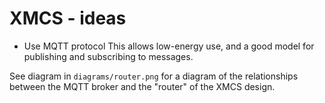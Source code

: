 # XMCS - ideas

* Use MQTT protocol
  This allows low-energy use, and a good model for publishing and
  subscribing to messages.

See diagram in `diagrams/router.png` for a diagram of the
relationships between the MQTT broker and the "router" of the XMCS
design.
